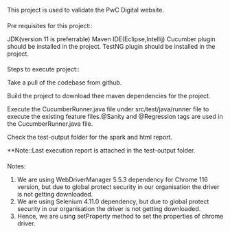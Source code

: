 This project is used to validate the PwC Digital website.

####
Pre requisites for this project::

JDK(version 11 is preferrable)
Maven
IDE(Eclipse,Intellij)
Cucumber plugin should be installed in the project.
TestNG plugin should be installed in the project.

####
Steps to execute project::

Take a pull of the codebase from github.

Build the project to download thee maven dependencies for the project.

Execute the CucumberRunner.java file under src/test/java/runner file to execute the existing feature files.@Sanity and @Regression tags are used in the CucumberRunner.java file.

Check the test-output folder for the spark and html report.

**Note::Last execution report is attached in the test-output folder.


####
Notes:
1. We are using WebDriverManager 5.5.3 dependency for Chrome 116 version, but due to global protect security in our organisation the driver is not getting downloaded.
2. We are using Selenium 4.11.0 dependency, but due to global protect security in our organisation the driver is not getting downloaded.
3. Hence, we are using setProperty method to set the properties of chrome driver.
